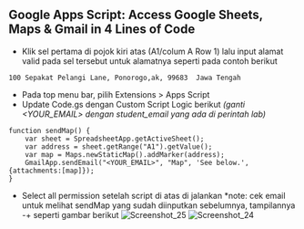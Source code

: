 **Google Apps Script: Access Google Sheets, Maps & Gmail in 4 Lines of Code**
-
- Klik sel pertama di pojok kiri atas (A1/colum A Row 1) lalu input alamat valid pada sel tersebut untuk alamatnya seperti pada contoh berikut
```
100 Sepakat Pelangi Lane, Ponorogo,ak, 99683  Jawa Tengah
```
- Pada top menu bar, pilih Extensions > Apps Script
- Update Code.gs dengan Custom Script Logic berikut *(ganti <YOUR_EMAIL> dengan student_email yang ada di perintah lab)*
```
function sendMap() {
    var sheet = SpreadsheetApp.getActiveSheet();
    var address = sheet.getRange("A1").getValue();
    var map = Maps.newStaticMap().addMarker(address);
    GmailApp.sendEmail("<YOUR_EMAIL>", "Map", 'See below.', {attachments:[map]});
}
```
- Select all permission setelah script di atas di jalankan
*note: cek email untuk melihat sendMap yang sudah diinputkan sebelumnya, tampilannya -+ seperti gambar berikut
![Screenshot_25](https://github.com/user-attachments/assets/64e6b6d5-1759-4aca-8c57-b07ead7e077c)
![Screenshot_24](https://github.com/user-attachments/assets/5ec9e772-8f61-43a0-91ca-ede5c4e4c334)
